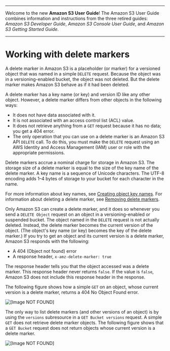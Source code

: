 --------

Welcome to the new **Amazon S3 User Guide**\! The Amazon S3 User Guide combines information and instructions from the three retired guides: *Amazon S3 Developer Guide*, *Amazon S3 Console User Guide*, and *Amazon S3 Getting Started Guide*\.

--------

# Working with delete markers<a name="DeleteMarker"></a>

A delete marker in Amazon S3 is a placeholder \(or marker\) for a versioned object that was named in a simple `DELETE` request\. Because the object was in a versioning\-enabled bucket, the object was not deleted\. But the delete marker makes Amazon S3 behave as if it had been deleted\. 

A delete marker has a key name \(or key\) and version ID like any other object\. However, a delete marker differs from other objects in the following ways:
+ It does not have data associated with it\.
+ It is not associated with an access control list \(ACL\) value\.
+ It does not retrieve anything from a `GET` request because it has no data; you get a 404 error\.
+ The only operation that you can use on a delete marker is an Amazon S3 API `DELETE` call\. To do this, you must make the `DELETE` request using an AWS Identity and Access Management \(IAM\) user or role with the appropriate permissions\.

Delete markers accrue a nominal charge for storage in Amazon S3\. The storage size of a delete marker is equal to the size of the key name of the delete marker\. A key name is a sequence of Unicode characters\. The UTF\-8 encoding adds 1–4 bytes of storage to your bucket for each character in the name\. 

For more information about key names, see [Creating object key names](object-keys.md)\. For information about deleting a delete marker, see [Removing delete markers](RemDelMarker.md)\.  

Only Amazon S3 can create a delete marker, and it does so whenever you send a `DELETE Object` request on an object in a versioning\-enabled or suspended bucket\. The object named in the `DELETE` request is not actually deleted\. Instead, the delete marker becomes the current version of the object\. \(The object's key name \(or key\) becomes the key of the delete marker\.\) If you try to get an object and its current version is a delete marker, Amazon S3 responds with the following:
+ A 404 \(Object not found\) error
+ A response header, `x-amz-delete-marker: true`

The response header tells you that the object accessed was a delete marker\. This response header never returns `false`\. If the value is `false`, Amazon S3 does not include this response header in the response\.

The following figure shows how a simple `GET` on an object, whose current version is a delete marker, returns a 404 No Object Found error\.

![\[Image NOT FOUND\]](http://docs.aws.amazon.com/AmazonS3/latest/userguide/images/versioning_DELETE_NoObjectFound.png)

The only way to list delete markers \(and other versions of an object\) is by using the `versions` subresource in a `GET Bucket versions` request\. A simple `GET` does not retrieve delete marker objects\. The following figure shows that a `GET Bucket` request does not return objects whose current version is a delete marker\.

![\[Image NOT FOUND\]](http://docs.aws.amazon.com/AmazonS3/latest/userguide/images/versioning_GETBucketwithDeleteMarkers.png)